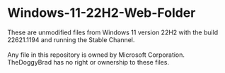 # Windows-11-22H2-Web-Folder
These are unmodified files from Windows 11 version 22H2 with the build 22621.1194 and running the Stable Channel.
<br>
<br>
Any file in this repository is owned by Microsoft Corporation. TheDoggyBrad has no right or ownership to these files.
